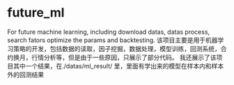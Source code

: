 # future_ml
For future machine learning, including download datas, datas process, search fators optimize the params and backtesting.
该项目主要是用于机器学习策略的开发，包括数据的读取，因子挖掘，数据处理，模型训练，回测系统，合约换月，行情分析等，但是由于一些原因，只展示了部分代码。
我还展示了该项目其中一个结果，在./datas/ml_result/ 里，里面有学出来的模型在样本内和样本外的回测结果
